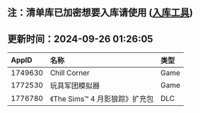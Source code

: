 ## 注：清单库已加密想要入库请使用 ([入库工具](https://github.com/BlankTMing/ManifestAutoUpdate/releases))

## 更新时间：2024-09-26 01:26:05
| AppID | 名称 | 类型  |
| :-------------------- | :----------------------------- | :----------- |
| 1749630 | Chill Corner| Game |
| 1772530 | 玩具军团模拟器| Game |
| 1776780 | 《The Sims™ 4 月影狼踪》扩充包| DLC |
